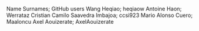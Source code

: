Name Surnames; GitHub users
Wang Heqiao; heqiaow
Antoine Haon; Werrataz
Cristian Camilo Saavedra Imbajoa; ccsi923
Mario Alonso Cuero; Maaloncu
Axel Aouizerate; AxelAouizerate
